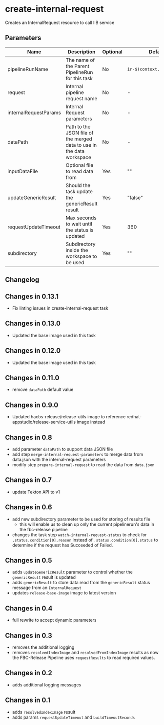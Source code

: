 # create-internal-request

Creates an InternalRequest resource to call IIB service

## Parameters

| Name                  | Description                                                   | Optional | Default value |
|-----------------------|------------------------------------------------------------------|----------|---------------|
| pipelineRunName       | The name of the Parent PipelineRun for this task                 | No       | `ir-$(context.pipelineRun.name)` |
| request               | Internal pipeline request name                                   | No       | -             |
| internalRequestParams | Internal Request parameters                                      | No       | -             |
| dataPath              | Path to the JSON file of the merged data to use in the data workspace | No  | -             |  
| inputDataFile         | Optional file to read data from                                  | Yes      | ""            |
| updateGenericResult   | Should the task update the genericResult result                  | Yes      | "false"       |
| requestUpdateTimeout  | Max seconds to wait until the status is updated                  | Yes      | 360           |
| subdirectory          | Subdirectory inside the workspace to be used                     | Yes      | ""            |

## Changelog

## Changes in 0.13.1
* Fix linting issues in create-internal-request task

## Changes in 0.13.0
* Updated the base image used in this task

## Changes in 0.12.0
* Updated the base image used in this task

## Changes in 0.11.0
* remove `dataPath` default value

## Changes in 0.9.0
* Updated hacbs-release/release-utils image to reference redhat-appstudio/release-service-utils image instead

## Changes in 0.8
* add parameter `dataPath` to support data JSON file
* add step `merge-internal-request-parameters` to merge data from data.json
  with the internal-request parameters
* modify step `prepare-internal-request` to read the data from `data.json`

## Changes in 0.7
* update Tekton API to v1

## Changes in 0.6
* add new subdirectory parameter to be used for storing of results file
    * this will enable us to clean up only the current pipelinerun's
      data in the fbc-release pipeline
* changes the task step `watch-internal-request-status` to check for
  `.status.condition[0].reason` instead of `.status.condition[0].status` to determine
  if the request has Succeeded of Failed.

## Changes in 0.5
* adds `updateGenericResult` parameter to control whether the `genericResult`
  result is updated
* adds `genericResult` to store data read from the `genericResult` status message
  from an `InternalRequest`
* updates `release-base-image` image to latest version

## Changes in 0.4
* full rewrite to accept dynamic parameters

## Changes in 0.3
* removes the additional logging
* removes `resolvedIndexImage` and `resolvedFromIndexImage` results
  as now the FBC-Release Pipeline uses `requestResults` to read required values.

## Changes in 0.2
* adds additional logging messages

## Changes in 0.1
* adds `resolvedIndexImage` result
* adds params `requestUpdateTimeout` and `buildTimeoutSeconds`
